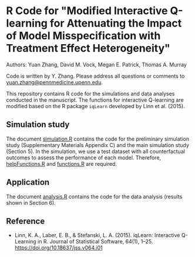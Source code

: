 # R Code for "Modified Interactive Q-learning for Attenuating the Impact of Model Misspecification with Treatment Effect Heterogeneity"
Authors: Yuan Zhang, David M. Vock, Megan E. Patrick, Thomas A. Murray

Code is written by Y. Zhang. Please address all questions or comments to yuan.zhang@pennmedicine.upenn.edu.

This repository contains R code for the simulations and data analyses conducted in the manuscript. The functions for interactive Q-learning are modified based on the R package `iqLearn` developed by Linn et al. (2015).

## Simulation study

The document [simulation.R](https://github.com/YZhang469/UMN-mIQ/blob/main/simulation/simulation.R) contains the code for the preliminary simulation study (Supplementary Materials Appendix C) and the main simulation study (Section 5). In the simulation, we use a test dataset with all counterfactual outcomes to assess the performance of each model. Therefore, [helpFunctions.R](https://github.com/YZhang469/UMN-mIQ/blob/main/simulation/helpFunctions.R) and [functions.R](https://github.com/YZhang469/UMN-mIQ/blob/main/simulation/functions.R) are required.

## Application
The document [analysis.R](https://github.com/YZhang469/UMN-mIQ/blob/main/application/analysis.R) contains the code for the data analysis (results shown in Section 6).

## Reference
* Linn, K. A., Laber, E. B., & Stefanski, L. A. (2015). iqLearn: Interactive Q-Learning in R. Journal of Statistical Software, 64(1), 1–25. https://doi.org/10.18637/jss.v064.i01
